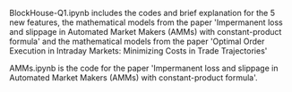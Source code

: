 BlockHouse-Q1.ipynb includes the codes and brief explanation for the 5 new features, the mathematical models from the paper 'Impermanent loss and slippage in Automated Market Makers (AMMs) with constant-product formula' and the mathematical models from the paper 'Optimal Order Execution in Intraday Markets: Minimizing Costs in Trade Trajectories'

AMMs.ipynb is the code for the paper 'Impermanent loss and slippage in Automated Market Makers (AMMs) with constant-product formula'. 

